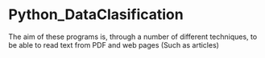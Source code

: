 # Python_DataClasification
The aim of these programs is, through a number of different techniques, to be able to read text from PDF and web pages (Such as articles)
